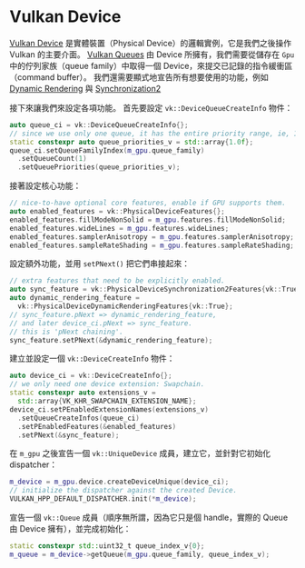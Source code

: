# Vulkan Device

[Vulkan Device](https://docs.vulkan.org/spec/latest/chapters/devsandqueues.html#devsandqueues-devices) 是實體裝置（Physical Device）的邏輯實例，它是我們之後操作 Vulkan 的主要介面。 [Vulkan Queues](https://docs.vulkan.org/spec/latest/chapters/devsandqueues.html#devsandqueues-queues) 由 Device 所擁有，我們需要從儲存在 `Gpu` 中的佇列家族（queue family）中取得一個 Device，來提交已記錄的指令緩衝區（command buffer）。 我們還需要顯式地宣告所有想要使用的功能，例如 [Dynamic Rendering](https://registry.khronos.org/vulkan/specs/latest/man/html/VK_KHR_dynamic_rendering.html) 與 [Synchronization2](https://registry.khronos.org/vulkan/specs/latest/man/html/VK_KHR_synchronization2.html)

接下來讓我們來設定各項功能。 首先要設定 `vk::DeviceQueueCreateInfo` 物件：

```cpp
auto queue_ci = vk::DeviceQueueCreateInfo{};
// since we use only one queue, it has the entire priority range, ie, 1.0
static constexpr auto queue_priorities_v = std::array{1.0f};
queue_ci.setQueueFamilyIndex(m_gpu.queue_family)
  .setQueueCount(1)
  .setQueuePriorities(queue_priorities_v);
```

接著設定核心功能：

```cpp
// nice-to-have optional core features, enable if GPU supports them.
auto enabled_features = vk::PhysicalDeviceFeatures{};
enabled_features.fillModeNonSolid = m_gpu.features.fillModeNonSolid;
enabled_features.wideLines = m_gpu.features.wideLines;
enabled_features.samplerAnisotropy = m_gpu.features.samplerAnisotropy;
enabled_features.sampleRateShading = m_gpu.features.sampleRateShading;
```

設定額外功能，並用 `setPNext()` 把它們串接起來：

```cpp
// extra features that need to be explicitly enabled.
auto sync_feature = vk::PhysicalDeviceSynchronization2Features{vk::True};
auto dynamic_rendering_feature =
  vk::PhysicalDeviceDynamicRenderingFeatures{vk::True};
// sync_feature.pNext => dynamic_rendering_feature,
// and later device_ci.pNext => sync_feature.
// this is 'pNext chaining'.
sync_feature.setPNext(&dynamic_rendering_feature);
```

建立並設定一個 `vk::DeviceCreateInfo` 物件：

```cpp
auto device_ci = vk::DeviceCreateInfo{};
// we only need one device extension: Swapchain.
static constexpr auto extensions_v =
  std::array{VK_KHR_SWAPCHAIN_EXTENSION_NAME};
device_ci.setPEnabledExtensionNames(extensions_v)
  .setQueueCreateInfos(queue_ci)
  .setPEnabledFeatures(&enabled_features)
  .setPNext(&sync_feature);
```

在 `m_gpu` 之後宣告一個 `vk::UniqueDevice` 成員，建立它，並針對它初始化 dispatcher：

```cpp
m_device = m_gpu.device.createDeviceUnique(device_ci);
// initialize the dispatcher against the created Device.
VULKAN_HPP_DEFAULT_DISPATCHER.init(*m_device);
```

宣告一個 `vk::Queue` 成員（順序無所謂，因為它只是個 handle，實際的 Queue 由 Device 擁有），並完成初始化：

```cpp
static constexpr std::uint32_t queue_index_v{0};
m_queue = m_device->getQueue(m_gpu.queue_family, queue_index_v);
```
